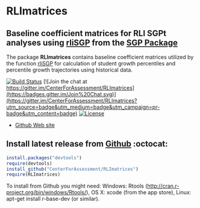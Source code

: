 RLImatrices 
=======

Baseline coefficient matrices for RLI SGPt analyses using [rliSGP](https://github.com/CenterForAssessment/SGP/blob/master/R/rliSGP.R) from the [SGP Package](https://github.com/CenterForAssessment/SGP)
------------------------------------------------------------------------------------

The package **RLImatrices** contains baseline coefficient matrices utilized by the function [rliSGP](https://github.com/CenterForAssessment/SGP/blob/master/R/rliSGP.R) for calculation
of student growth percentiles and percentile growth trajectories using historical data. 

[![Build Status](https://travis-ci.org/CenterForAssessment/RLImatrices.svg?branch=master)](https://travis-ci.org/CenterForAssessment/RLImatrices) [![Join the chat at https://gitter.im/CenterForAssessment/RLImatrices](https://badges.gitter.im/Join%20Chat.svg)](https://gitter.im/CenterForAssessment/RLImatrices?utm_source=badge&utm_medium=badge&utm_campaign=pr-badge&utm_content=badge) [![License](http://img.shields.io/badge/license-GPL%203-brightgreen.svg?style=flat)](https://github.com/CenterForAssessment/RLImatrices/blob/master/LICENSE.md)

* [Github Web site](https://github.com/CenterForAssessment/RLImatrices/)

Install latest release from [Github](https://github.com/CenterForAssessment/RLImatrices/) :octocat:
----------------------------------------------

```R 
install.packages("devtools")
require(devtools)
install_github("CenterForAssessment/RLImatrices")
require(RLImatrices)
```

To install from Github you might need: Windows: Rtools (http://cran.r-project.org/bin/windows/Rtools/), OS X: xcode (from the app store),
Linux: apt-get install r-base-dev (or similar).
